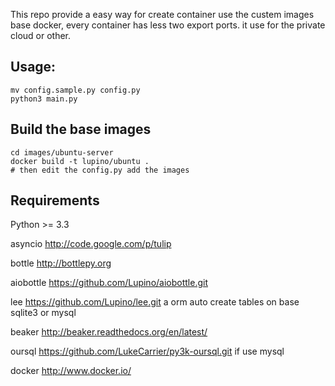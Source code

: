 This repo provide a easy way for create container use the custem images base
docker, every container has less two export ports.
it use for the private cloud or other.

Usage:
------

    mv config.sample.py config.py
    python3 main.py

Build the base images
---------------------

    cd images/ubuntu-server
    docker build -t lupino/ubuntu .
    # then edit the config.py add the images

Requirements
-----------

Python >= 3.3

asyncio <http://code.google.com/p/tulip>

bottle <http://bottlepy.org>

aiobottle <https://github.com/Lupino/aiobottle.git>

lee <https://github.com/Lupino/lee.git> a orm auto create tables on base sqlite3  or mysql

beaker <http://beaker.readthedocs.org/en/latest/>

oursql <https://github.com/LukeCarrier/py3k-oursql.git> if use mysql

docker <http://www.docker.io/>
